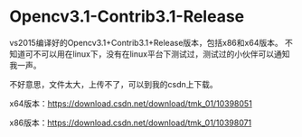 # Opencv3.1-Contrib3.1-Release
vs2015编译好的Opencv3.1+Contrib3.1+Release版本，包括x86和x64版本。
不知道可不可以用在linux下，没有在linux平台下测试过，测试过的小伙伴可以通知我一声。

不好意思，文件太大，上传不了，可以到我的csdn上下载。

x64版本：https://download.csdn.net/download/tmk_01/10398051

x86版本：https://download.csdn.net/download/tmk_01/10398071
